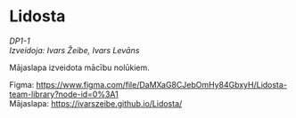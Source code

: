 # Lidosta
*DP1-1*<br/>
*Izveidoja: Ivars Žeibe, Ivars Levāns*

Mājaslapa izveidota mācību nolūkiem.

Figma: https://www.figma.com/file/DaMXaG8CJebOmHy84GbxyH/Lidosta-team-library?node-id=0%3A1<br/>
Mājaslapa: https://ivarszeibe.github.io/Lidosta/
